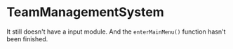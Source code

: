 # TeamManagementSystem

It still doesn't have a input module. And the ```enterMainMenu()``` function hasn't been finished.
